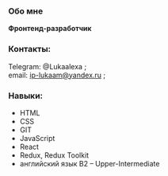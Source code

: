 ### Обо мне
**Фронтенд-разработчик**

### Контакты:
Telegram: @Lukaalexa ;\
email: ip-lukaam@yandex.ru ;



### Навыки:
* HTML
* CSS
* GIT
* JavaScript
* React
* Redux, Redux Toolkit
* английский язык B2 – Upper-Intermediate
